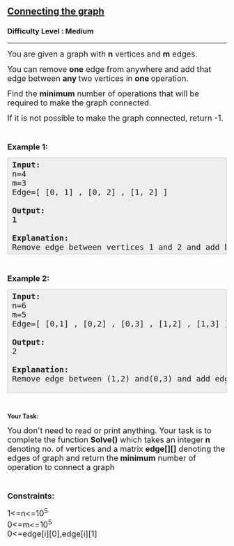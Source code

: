 <h2><a href="https://www.geeksforgeeks.org/problems/connecting-the-graph/0">Connecting the graph</a></h2><h3>Difficulty Level : Medium</h3><hr><div class="problems_problem_content__Xm_eO"><p><span style="font-size: 18px;">You are given a graph with <strong>n</strong> vertices and <strong>m</strong> edges.</span></p>
<p><span style="font-size: 18px;">You can remove <strong>one</strong> edge from anywhere and add that edge between&nbsp;<strong>any </strong>two vertices in <strong>one </strong>operation.</span></p>
<p><span style="font-size: 18px;">Find the <strong>minimum</strong> number of operations that will be required to make the graph connected.</span></p>
<p><span style="font-size: 18px;">If it is not possible to make the graph connected, return -1.</span></p>
<p>&nbsp;</p>
<p><span style="font-size: 18px;"><strong>Example 1:</strong>&nbsp;</span></p>
<pre style="background: #eeeeee; border: 1px solid #cccccc; padding: 5px 10px; --darkreader-inline-bgimage: initial; --darkreader-inline-bgcolor: #222426; --darkreader-inline-border-top: #3e4446; --darkreader-inline-border-right: #3e4446; --darkreader-inline-border-bottom: #3e4446; --darkreader-inline-border-left: #3e4446;"><span style="font-size: 18px;"><strong>Input:</strong><br>n=4<br>m=3<br>Edge=[ [0, 1] , [0, 2] , [1, 2] ]<br><br><strong>Output:<br>1<br><br>Explanation:</strong><br>Remove edge&nbsp;between vertices&nbsp;1 and 2 and add&nbsp;between vertices&nbsp;1 and 3.</span></pre>
<p>&nbsp;</p>
<p><span style="font-size: 18px;"><strong>Example 2:</strong></span></p>
<pre style="background: #eeeeee; border: 1px solid #cccccc; padding: 5px 10px; --darkreader-inline-bgimage: initial; --darkreader-inline-bgcolor: #222426; --darkreader-inline-border-top: #3e4446; --darkreader-inline-border-right: #3e4446; --darkreader-inline-border-bottom: #3e4446; --darkreader-inline-border-left: #3e4446;"><span style="font-size: 18px;"><strong>Input:</strong><br>n=6<br>m=5<br>Edge=[ [0,1] , [0,2] , [0,3] , [1,2] , [1,3] ]<br><br><strong>Output:</strong><br>2<br><br><strong>Explanation:</strong><br>Remove edge between (1,2) and(0,3) and add edge between (1,4) and (3,5)</span><br>&nbsp;</pre>
<p>&nbsp;</p>
<p><strong>Your Task:</strong></p>
<p><span style="font-size: 18px;">You don't need to read or print anything. Your task is to complete the function&nbsp;<strong>Solve()</strong>&nbsp;which takes an integer<strong> n</strong> denoting no. of vertices&nbsp;and a matrix <strong>edge[][]</strong> denoting the edges of graph and return the<strong> minimum</strong> number of operation to connect a graph</span></p>
<p>&nbsp;</p>
<p><span style="font-size: 18px;"><strong>Constraints:</strong></span></p>
<p><span style="font-size: 18px;">1&lt;=n&lt;=10<sup>5</sup><br>0&lt;=m&lt;=10<sup>5</sup><br>0&lt;=edge[i][0],edge[i][1]</span></p></div>